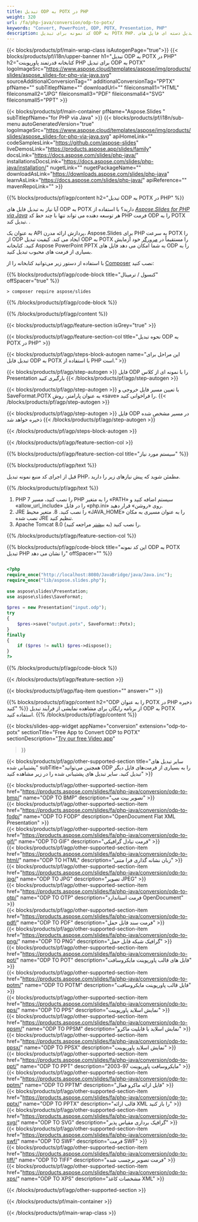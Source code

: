 ```yaml
---
title: تبدیل ODP به POTX در PHP
weight: 320
url: /fa/php-java/conversion/odp-to-potx/ 
keywords: "Convert, PowerPoint, ODP, POTX, Presentation, PHP"
description: کد نمونه برای تبدیل ODP به POTX PHP. برای تبدیل دسته ای فایل های ODP به فایل های POTX از PowerPoint PHP API استفاده کنید.
---
```


{{< blocks/products/pf/main-wrap-class isAutogenPage="true">}}
{{< blocks/products/pf/i18n/upper-banner h1="تبدیل ODP به POTX در PHP" h2="کتابخانه قدرتمند پاورپوینت PHP برای تبدیل ODP به POTX" logoImageSrc="https://www.aspose.cloud/templates/aspose/img/products/slides/aspose_slides-for-php-via-java.svg" sourceAdditionalConversionTag="" additionalConversionTag="PPTX" pfName="" subTitlepfName="" downloadUrl="" fileiconsmall1="HTML" fileiconsmall2="JPG" fileiconsmall3="PDF" fileiconsmall4="SVG" fileiconsmall5="PPT" >}}

{{< blocks/products/pf/main-container pfName="Aspose.Slides " subTitlepfName="for PHP via Java" >}}
{{< blocks/products/pf/i18n/sub-menu autoGeneratedVersion="true" logoImageSrc="https://www.aspose.cloud/templates/aspose/img/products/slides/aspose_slides-for-php-via-java.svg" apiHomeLink="" codeSamplesLink="https://github.com/aspose-slides" liveDemosLink="https://products.aspose.app/slides/family" docsLink="https://docs.aspose.com/slides/php-java/" installationsDocsLink="https://docs.aspose.com/slides/php-java/installation/" nugetLink="" nugetPackageName="" downloadAsLink="https://downloads.aspose.com/slides/php-java" learnAsLink="https://docs.aspose.com/slides/php-java/" apiReference="" mavenRepoLink="" >}}

{{% blocks/products/pf/agp/content h2="تبدیل ODP به POTX در PHP" %}}

آیا نیاز به تبدیل فایل های ODP به POTX دارید؟ با استفاده از [*Aspose.Slides for PHP via Java*](https://products.aspose.com/slides/fa/php-java/) هر توسعه دهنده می تواند تنها با چند خط کد PHP فرمت ODP را به POTX تبدیل کند. .

به عنوان یک API پردازش ارائه مدرن، Aspose.Slides برای PHP به سرعت POTX را از ODP ایجاد می کند. کیفیت تبدیل ODP به POTX را مستقیماً در [مرورگر](https://products.aspose.app/slides/conversion) خود آزمایش کنید. کتابخانه Aspose PowerPoint PPTX به شما امکان می دهد فایل های ODP را به بسیاری از فرمت های محبوب تبدیل کنید.

با استفاده از دستور زیر می‌توانید کتابخانه را از [Composer](https://packagist.org/packages/aspose/slides) نصب کنید:

{{% blocks/products/pf/agp/code-block title="کنسول / ترمینال" offSpacer="true" %}}

```console
> composer require aspose/slides 

```

{{% /blocks/products/pf/agp/code-block %}}

{{% /blocks/products/pf/agp/content %}}

{{< blocks/products/pf/agp/feature-section isGrey="true" >}}

{{< blocks/products/pf/agp/feature-section-col title="نحوه تبدیل ODP به POTX در PHP" >}}

{{< blocks/products/pf/agp/steps-block-autogen name="این مراحل برای تبدیل فایل ODP به POTX با استفاده از PHP است." >}}

{{< blocks/products/pf/agp/step-autogen >}}
فایل ODP را با نمونه ای از کلاس Presentation بارگیری کنید
{{< /blocks/products/pf/agp/step-autogen >}}

{{< blocks/products/pf/agp/step-autogen >}}
با تعیین مسیر فایل خروجی و SaveFormat.POTX به عنوان پارامتر، روش «save» را فراخوانی کنید.
{{< /blocks/products/pf/agp/step-autogen >}}

{{< blocks/products/pf/agp/step-autogen >}}
فایل ODP در مسیر مشخص شده ذخیره خواهد شد
{{< /blocks/products/pf/agp/step-autogen >}}

{{< /blocks/products/pf/agp/steps-block-autogen >}}

{{< /blocks/products/pf/agp/feature-section-col >}}

{{% blocks/products/pf/agp/feature-section-col title="سیستم مورد نیاز" %}}

{{% blocks/products/pf/agp/text %}}

 قبل از اجرای کد منبع نمونه تبدیل PHP، مطمئن شوید که پیش نیازهای زیر را دارید.

{{% /blocks/products/pf/agp/text %}}

1. PHP 7 را نصب کنید، مسیر PHP را به متغیر «PATH» سیستم اضافه کنید و «allow_url_include» را در فایل «php.ini» روی «روشن» قرار دهید.
1. JRE را نصب کنید. 8. متغیر محیط «JAVA_HOME» را به عنوان مسیری به مکان نصب شده JRE تنظیم کنید.
1. Apache Tomcat 8.0 را نصب کنید (به [بیشتر](https://docs.aspose.com/slides/php-java/installation/) مراجعه کنید). 

{{% /blocks/products/pf/agp/feature-section-col %}}

{{% blocks/products/pf/agp/code-block title="این کد نمونه ODP به POTX تبدیل PHP را نشان می دهد" offSpacer="" %}}

```php

<?php
require_once("http://localhost:8080/JavaBridge/java/Java.inc");
require_once("lib/aspose.slides.php");
 
use aspose\slides\Presentation;
use aspose\slides\SaveFormat;
 
$pres = new Presentation("input.odp");
try
{
    $pres->save("output.potx", SaveFormat::Potx);
}
finally
{
    if ($pres != null) $pres->dispose();
}
?>

```
{{% /blocks/products/pf/agp/code-block %}}

{{< /blocks/products/pf/agp/feature-section >}}

{{< blocks/products/pf/agp/faq-item question="" answer="" >}}
 
{{% blocks/products/pf/agp/content h2="ODP را به عنوان POTX در PHP ذخیره کنید" %}}
از برنامه رایگان برای مشاهده نمایشی از فرآیند تبدیل ODP به POTX استفاده کنید. 
{{% /blocks/products/pf/agp/content %}}

<!-- aboutfile Starts -->

{{< blocks/slides-app-widget 
appName="conversion"
extension="odp-to-potx"
sectionTitle="Free App to Convert ODP to POTX" 
sectionDescription="[Try our free Video app](https://products.aspose.app/slides/video/)" 
>}}

<!-- aboutfile Ends -->

{{< blocks/products/pf/agp/other-supported-section title="سایر تبدیل های پشتیبانی شده" subTitle="همچنین می‌توانید ODP را به بسیاری از فرمت‌های فایل دیگر تبدیل کنید. سایر تبدیل های پشتیبانی شده را در زیر مشاهده کنید" >}}

{{< blocks/products/pf/agp/other-supported-section-item href="https://products.aspose.com/slides/fa/php-java/conversion/odp-to-bmp/" name="ODP TO BMP" description="تصویر بیت مپ" >}}  
{{< blocks/products/pf/agp/other-supported-section-item href="https://products.aspose.com/slides/fa/php-java/conversion/odp-to-fodp/" name="ODP TO FODP" description="OpenDocument Flat XML Presentation" >}}  
{{< blocks/products/pf/agp/other-supported-section-item href="https://products.aspose.com/slides/fa/php-java/conversion/odp-to-gif/" name="ODP TO GIF" description="فرمت تبادل گرافیکی" >}}  
{{< blocks/products/pf/agp/other-supported-section-item href="https://products.aspose.com/slides/fa/php-java/conversion/odp-to-html/" name="ODP TO HTML" description="زبان نشانه گذاری فرا متنی" >}}  
{{< blocks/products/pf/agp/other-supported-section-item href="https://products.aspose.com/slides/fa/php-java/conversion/odp-to-jpg/" name="ODP TO JPG" description="تصویر JPEG" >}}  
{{< blocks/products/pf/agp/other-supported-section-item href="https://products.aspose.com/slides/fa/php-java/conversion/odp-to-otp/" name="ODP TO OTP" description="فرمت استاندارد OpenDocument" >}}  
{{< blocks/products/pf/agp/other-supported-section-item href="https://products.aspose.com/slides/fa/php-java/conversion/odp-to-pdf/" name="ODP TO PDF" description="فرمت سند قابل حمل" >}}  
{{< blocks/products/pf/agp/other-supported-section-item href="https://products.aspose.com/slides/fa/php-java/conversion/odp-to-png/" name="ODP TO PNG" description="گرافیک شبکه قابل حمل" >}}  
{{< blocks/products/pf/agp/other-supported-section-item href="https://products.aspose.com/slides/fa/php-java/conversion/odp-to-pot/" name="ODP TO POT" description="فایل های قالب پاورپوینت مایکروسافت" >}}  
{{< blocks/products/pf/agp/other-supported-section-item href="https://products.aspose.com/slides/fa/php-java/conversion/odp-to-potm/" name="ODP TO POTM" description="فایل قالب پاورپوینت مایکروسافت" >}}  
{{< blocks/products/pf/agp/other-supported-section-item href="https://products.aspose.com/slides/fa/php-java/conversion/odp-to-pps/" name="ODP TO PPS" description="نمایش اسلاید پاورپوینت" >}}  
{{< blocks/products/pf/agp/other-supported-section-item href="https://products.aspose.com/slides/fa/php-java/conversion/odp-to-ppsm/" name="ODP TO PPSM" description="نمایش اسلاید با قابلیت ماکرو" >}}  
{{< blocks/products/pf/agp/other-supported-section-item href="https://products.aspose.com/slides/fa/php-java/conversion/odp-to-ppsx/" name="ODP TO PPSX" description="نمایش اسلاید پاورپوینت" >}}  
{{< blocks/products/pf/agp/other-supported-section-item href="https://products.aspose.com/slides/fa/php-java/conversion/odp-to-ppt/" name="ODP TO PPT" description="مایکروسافت پاورپوینت 97-2003" >}}  
{{< blocks/products/pf/agp/other-supported-section-item href="https://products.aspose.com/slides/fa/php-java/conversion/odp-to-pptm/" name="ODP TO PPTM" description="فایل ارائه ماکرو فعال" >}}  
{{< blocks/products/pf/agp/other-supported-section-item href="https://products.aspose.com/slides/fa/php-java/conversion/odp-to-pptx/" name="ODP TO PPTX" description="قالب ارائه XML را باز کنید" >}}  
{{< blocks/products/pf/agp/other-supported-section-item href="https://products.aspose.com/slides/fa/php-java/conversion/odp-to-svg/" name="ODP TO SVG" description="گرافیک برداری مقیاس پذیر" >}}  
{{< blocks/products/pf/agp/other-supported-section-item href="https://products.aspose.com/slides/fa/php-java/conversion/odp-to-swf/" name="ODP TO SWF" description="فرمت SWF" >}}  
{{< blocks/products/pf/agp/other-supported-section-item href="https://products.aspose.com/slides/fa/php-java/conversion/odp-to-tiff/" name="ODP TO TIFF" description="فرمت تصویر برچسب شده" >}}  
{{< blocks/products/pf/agp/other-supported-section-item href="https://products.aspose.com/slides/fa/php-java/conversion/odp-to-xps/" name="ODP TO XPS" description="مشخصات کاغذ XML" >}}  


{{< /blocks/products/pf/agp/other-supported-section >}}

{{< /blocks/products/pf/main-container >}}
    
{{< /blocks/products/pf/main-wrap-class >}}